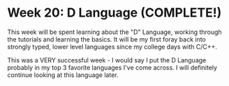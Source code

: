 # Week 20:  D Language (COMPLETE!)

This week will be spent learning about the "D" Language, working through the
tutorials and learning the basics.  It will be my first foray back into strongly typed,
lower level languages since my college days with C/C++.

This was a VERY successful week - I would say I put the D Language probably in my top
3 favorite languages I've come across.  I will definitely continue looking at this language
later.
